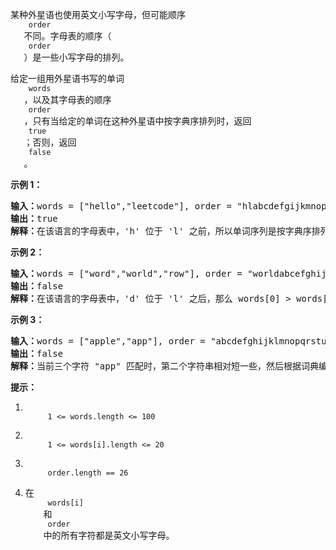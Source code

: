 <html>
 <body>
  <p>
   某种外星语也使用英文小写字母，但可能顺序
   <code>
    order
   </code>
   不同。字母表的顺序（
   <code>
    order
   </code>
   ）是一些小写字母的排列。
  </p>
  <p>
   给定一组用外星语书写的单词
   <code>
    words
   </code>
   ，以及其字母表的顺序
   <code>
    order
   </code>
   ，只有当给定的单词在这种外星语中按字典序排列时，返回
   <code>
    true
   </code>
   ；否则，返回
   <code>
    false
   </code>
   。
  </p>
  <p>
  </p>
  <p>
   <strong>
    示例 1：
   </strong>
  </p>
  <pre><strong>输入：</strong>words = ["hello","leetcode"], order = "hlabcdefgijkmnopqrstuvwxyz"
<strong>输出：</strong>true
<strong>解释：</strong>在该语言的字母表中，'h' 位于 'l' 之前，所以单词序列是按字典序排列的。</pre>
  <p>
   <strong>
    示例 2：
   </strong>
  </p>
  <pre><strong>输入：</strong>words = ["word","world","row"], order = "worldabcefghijkmnpqstuvxyz"
<strong>输出：</strong>false
<strong>解释：</strong>在该语言的字母表中，'d' 位于 'l' 之后，那么 words[0] &gt; words[1]，因此单词序列不是按字典序排列的。</pre>
  <p>
   <strong>
    示例 3：
   </strong>
  </p>
  <pre><strong>输入：</strong>words = ["apple","app"], order = "abcdefghijklmnopqrstuvwxyz"
<strong>输出：</strong>false
<strong>解释：</strong>当前三个字符 "app" 匹配时，第二个字符串相对短一些，然后根据词典编纂规则 "apple" &gt; "app"，因为 'l' &gt; '∅'，其中 '∅' 是空白字符，定义为比任何其他字符都小（<a href="https://baike.baidu.com/item/%E5%AD%97%E5%85%B8%E5%BA%8F" target="_blank">更多信息</a>）。
</pre>
  <p>
  </p>
  <p>
   <strong>
    提示：
   </strong>
  </p>
  <ol>
   <li>
    <code>
     1 &lt;= words.length &lt;= 100
    </code>
   </li>
   <li>
    <code>
     1 &lt;= words[i].length &lt;= 20
    </code>
   </li>
   <li>
    <code>
     order.length == 26
    </code>
   </li>
   <li>
    在
    <code>
     words[i]
    </code>
    和
    <code>
     order
    </code>
    中的所有字符都是英文小写字母。
   </li>
  </ol>
 </body>
</html>